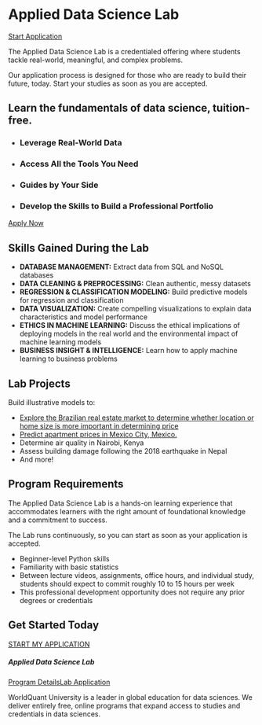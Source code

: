 # Applied Data Science Lab

[Start Application](https://learn.wqu.edu/signup)

The Applied Data Science Lab is a credentialed offering where students tackle real-world, meaningful, and complex problems.

Our application process is designed for those who are ready to build their future, today. Start your studies as soon as you are accepted.

## Learn the fundamentals of data science, tuition-free.

* ### Leverage Real-World Data
* ### Access All the Tools You Need
* ### Guides by Your Side
* ### Develop the Skills to Build a Professional Portfolio


[Apply Now](https://learn.wqu.edu/signup)

## Skills Gained During the Lab

* **DATABASE MANAGEMENT:** Extract data from SQL and NoSQL databases
* **DATA CLEANING & PREPROCESSING:** Clean authentic, messy datasets
* **REGRESSION & CLASSIFICATION MODELING:** Build predictive models for regression and classification
* **DATA VISUALIZATION:** Create compelling visualizations to explain data characteristics and model performance
* **ETHICS IN MACHINE LEARNING:** Discuss the ethical implications of deploying models in the real world and the environmental impact of machine learning models
* **BUSINESS INSIGHT & INTELLIGENCE:** Learn how to apply machine learning to business problems

## Lab Projects

Build illustrative models to:

- [Explore the Brazilian real estate market to determine whether location or home size is more important in determining price](./Housing%20in%20Mexico/Housing-in-Brazil.ipynb)
- [Predict apartment prices in Mexico City, Mexico.](./Housing%20in%20Mexico%20City/Housing-in-Mexico-City.ipynb)
- Determine air quality in Nairobi, Kenya
- Assess building damage following the 2018 earthquake in Nepal
- And more!


## Program Requirements

The Applied Data Science Lab is a hands-on learning experience that accommodates learners with the right amount of foundational knowledge and a commitment to success.

The Lab runs continuously, so you can start as soon as your application is accepted.

- Beginner-level Python skills
- Familiarity with basic statistics
- Between lecture videos, assignments, office hours, and individual study, students should expect to commit roughly 10 to 15 hours per week
- This professional development opportunity does not require any prior degrees or credentials


## Get Started Today

[START MY APPLICATION](https://learn.wqu.edu/signup)

##### Applied Data Science Lab

[Program Details](https://www.wqu.edu/programs/applied-ds-lab)[Lab Application](https://learn.wqu.edu/signup)

WorldQuant University is a leader in global education for data sciences. We deliver entirely free, online programs that expand access to studies and credentials in data sciences.

